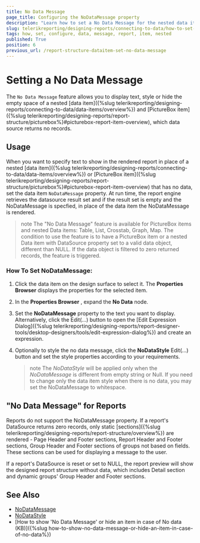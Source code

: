 ```yaml
---
title: No Data Message
page_title: Configuring the NoDataMessage property
description: "Learn how to set a No Data Message for the nested data items or PictureBox items and how to work around the lack of NoDataMessage property for the Report item."
slug: telerikreporting/designing-reports/connecting-to-data/how-to-set-a-no-data-message
tags: how, set, configure, data, message, report, item, nested
published: True
position: 6
previous_url: /report-structure-dataitem-set-no-data-message
---
```


# Setting a No Data Message

The `No Data Message` feature allows you to display text, style or hide the empty space of a nested [data item]({%slug telerikreporting/designing-reports/connecting-to-data/data-items/overview%}) and [PictureBox item]({%slug telerikreporting/designing-reports/report-structure/picturebox%}#picturebox-report-item-overview), which data source returns no records.

## Usage

When you want to specify text to show in the rendered report in place of a nested [data item]({%slug telerikreporting/designing-reports/connecting-to-data/data-items/overview%}) or [PictureBox item]({%slug telerikreporting/designing-reports/report-structure/picturebox%}#picturebox-report-item-overview) that has no data, set the data item `NoDataMessage` property. At run time, the report engine retrieves the datasource result set and if the result set is empty and the NoDataMessage is specfied, in place of the data item the NoDataMessage is rendered.

>note The "No Data Message" feature is available for PictureBox items and nested Data items: Table, List, Crosstab, Graph, Map.
>The condition to use the feature is to have a PictureBox item or a nested Data item with DataSource property set to a valid data object, different than NULL. If the data object is filtered to zero returned records, the feature is triggered.

### How To Set NoDataMessage:

1. Click the data item on the design surface to select it. The __Properties Browser__ displays the properties for the selected item.
1. In the __Properties Browser__ , expand the __No Data__ node.
1. Set the __NoDataMessage__ property to the text you want to display. Alternatively, click the Edit(…) button to open the [Edit Expression Dialog]({%slug telerikreporting/designing-reports/report-designer-tools/desktop-designers/tools/edit-expression-dialog%}) and create an expression.
1. Optionally to style the no data message, click the __NoDataStyle__ Edit(…) button and set the style properties according to your requirements.

	>note The _NoDataStyle_ will be applied only when the _NoDataMessage_ is different from empty string or Null. If you need to change only the data item style when there is no data, you may set the NoDataMessage to whitespace.

## "No Data Message" for Reports

Reports do not support the NoDataMessage property. If a report's DataSource returns zero records, only static [sections]({%slug telerikreporting/designing-reports/report-structure/overview%}) are rendered - Page Header and Footer sections, Report Header and Footer sections, Group Header and Footer sections of groups not based on fields. These sections can be used for displaying a message to the user.

If a report's DataSource is reset or set to NULL, the report preview will show the designed report structure without data, which includes Detail section and dynamic groups' Group Header and Footer sections.

## See Also

* [NoDataMessage](/api/Telerik.Reporting.DataItem#Telerik_Reporting_DataItem_NoDataMessage)
* [NoDataStyle](/api/Telerik.Reporting.DataItem#Telerik_Reporting_DataItem_NoDataStyle)
* [How to show 'No Data Message' or hide an item in case of No data (KB)]({%slug how-to-show-no-data-message-or-hide-an-item-in-case-of-no-data%})
